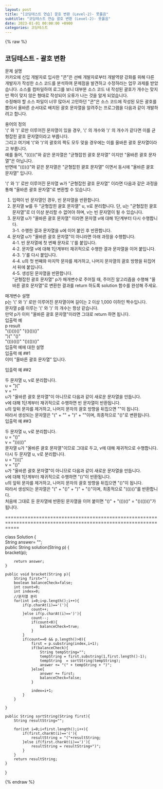 ```yaml
---
layout: post
title: "[코딩테스트 연습] 괄호 변환 (Level-2)- 못풇음"
subtitle: "코딩테스트 연습 괄호 변환 (Level-2)- 못풇음"
date: 2023-01-01 00:00:00 +0900
categories: 코딩테스트
---
```

{% raw %}
## 코딩테스트 - 괄호 변환  
문제 설명  
카카오에 신입 개발자로 입사한 "콘"은 선배 개발자로부터 개발역량 강화를 위해 다른 개발자가 작성한 소스 코드를 분석하여 문제점을 발견하고 수정하라는 업무 과제를 받았습니다. 소스를 컴파일하여 로그를 보니 대부분 소스 코드 내 작성된 괄호가 개수는 맞지만 짝이 맞지 않은 형태로 작성되어 오류가 나는 것을 알게 되었습니다.  
수정해야 할 소스 파일이 너무 많아서 고민하던 "콘"은 소스 코드에 작성된 모든 괄호를 뽑아서 올바른 순서대로 배치된 괄호 문자열을 알려주는 프로그램을 다음과 같이 개발하려고 합니다.  
  
용어의 정의  
'(' 와 ')' 로만 이루어진 문자열이 있을 경우, '(' 의 개수와 ')' 의 개수가 같다면 이를 균형잡힌 괄호 문자열이라고 부릅니다.  
그리고 여기에 '('와 ')'의 괄호의 짝도 모두 맞을 경우에는 이를 올바른 괄호 문자열이라고 부릅니다.  
예를 들어, "(()))("와 같은 문자열은 "균형잡힌 괄호 문자열" 이지만 "올바른 괄호 문자열"은 아닙니다.  
반면에 "(())()"와 같은 문자열은 "균형잡힌 괄호 문자열" 이면서 동시에 "올바른 괄호 문자열" 입니다.  
  
'(' 와 ')' 로만 이루어진 문자열 w가 "균형잡힌 괄호 문자열" 이라면 다음과 같은 과정을 통해 "올바른 괄호 문자열"로 변환할 수 있습니다.  
  
1. 입력이 빈 문자열인 경우, 빈 문자열을 반환합니다.  
2. 문자열 w를 두 "균형잡힌 괄호 문자열" u, v로 분리합니다. 단, u는 "균형잡힌 괄호 문자열"로 더 이상 분리할 수 없어야 하며, v는 빈 문자열이 될 수 있습니다.  
3. 문자열 u가 "올바른 괄호 문자열" 이라면 문자열 v에 대해 1단계부터 다시 수행합니다.  
  3-1. 수행한 결과 문자열을 u에 이어 붙인 후 반환합니다.  
4. 문자열 u가 "올바른 괄호 문자열"이 아니라면 아래 과정을 수행합니다.  
  4-1. 빈 문자열에 첫 번째 문자로 '('를 붙입니다.  
  4-2. 문자열 v에 대해 1단계부터 재귀적으로 수행한 결과 문자열을 이어 붙입니다.  
  4-3. ')'를 다시 붙입니다.  
  4-4. u의 첫 번째와 마지막 문자를 제거하고, 나머지 문자열의 괄호 방향을 뒤집어서 뒤에 붙입니다.  
  4-5. 생성된 문자열을 반환합니다.  
"균형잡힌 괄호 문자열" p가 매개변수로 주어질 때, 주어진 알고리즘을 수행해 "올바른 괄호 문자열"로 변환한 결과를 return 하도록 solution 함수를 완성해 주세요.  
  
매개변수 설명  
p는 '(' 와 ')' 로만 이루어진 문자열이며 길이는 2 이상 1,000 이하인 짝수입니다.  
문자열 p를 이루는 '(' 와 ')' 의 개수는 항상 같습니다.  
만약 p가 이미 "올바른 괄호 문자열"이라면 그대로 return 하면 됩니다.  
입출력 예  
p	result  
"(()())()"	"(()())()"  
")("	"()"  
"()))((()"	"()(())()"  
입출력 예에 대한 설명  
입출력 예 ##1  
이미 "올바른 괄호 문자열" 입니다.  
  
입출력 예 ##2  
  
두 문자열 u, v로 분리합니다.  
u = ")("  
v = ""  
u가 "올바른 괄호 문자열"이 아니므로 다음과 같이 새로운 문자열을 만듭니다.  
v에 대해 1단계부터 재귀적으로 수행하면 빈 문자열이 반환됩니다.  
u의 앞뒤 문자를 제거하고, 나머지 문자의 괄호 방향을 뒤집으면 ""이 됩니다.  
따라서 생성되는 문자열은 "(" + "" + ")" + ""이며, 최종적으로 "()"로 변환됩니다.  
입출력 예 ##3  
  
두 문자열 u, v로 분리합니다.  
u = "()"  
v = "))((()"  
문자열 u가 "올바른 괄호 문자열"이므로 그대로 두고, v에 대해 재귀적으로 수행합니다.  
다시 두 문자열 u, v로 분리합니다.  
u = "))(("  
v = "()"  
u가 "올바른 괄호 문자열"이 아니므로 다음과 같이 새로운 문자열을 만듭니다.  
v에 대해 1단계부터 재귀적으로 수행하면 "()"이 반환됩니다.  
u의 앞뒤 문자를 제거하고, 나머지 문자의 괄호 방향을 뒤집으면 "()"이 됩니다.  
따라서 생성되는 문자열은 "(" + "()" + ")" + "()"이며, 최종적으로 "(())()"를 반환합니다.  
처음에 그대로 둔 문자열에 반환된 문자열을 이어 붙이면 "()" + "(())()" = "()(())()"가 됩니다.  
  
=================================================================================================================  
  
class Solution {  
    String answer= "";  
    public String solution(String p) {  
        bracket(p);  
  
        return answer;  
    }  
  
    public void bracket(String p){  
        String first="";  
        boolean balanceCheck=false;  
        int count=0;  
        int index=0;  
        //문자열 분리  
        for(int i=0;i<p.length();i++){  
            if(p.charAt(i)=='('){  
                count++;  
            }else if(p.charAt(i)==')'){  
                count--;  
                if(count<0){  
                    balanceCheck=true;  
                }  
            }  
            if(count==0 && p.length()>0){  
                first = p.substring(index,i+1);  
                if(balanceCheck){  
                    String tempString="";  
                    tempString = first.substring(1,first.length()-1);  
                    tempString  = sortString(tempString);  
                    answer += "(" + tempString + ")";  
                }else{  
                    answer += first;  
                    balanceCheck=false;  
                }  
  
                index=i+1;  
            }  
        }  
  
    }  
  
    public String sortString(String first){  
        String resultString="";  
  
        for(int i=0;i<first.length();i++){  
            if(first.charAt(i)=='('){  
                resultString = "("+resultString;  
            }else if(first.charAt(i)==')'){  
                resultString = resultString+")";  
            }  
        }  
        return resultString;  
    }  
}  

{% endraw %}

